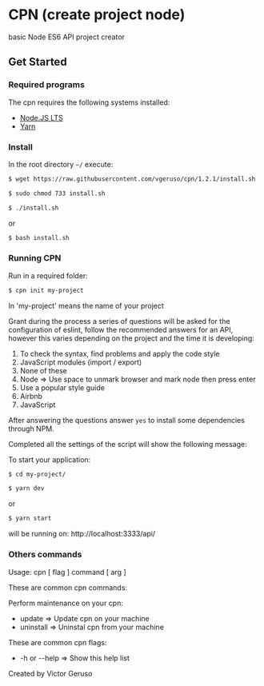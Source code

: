 # CPN (create project node)

basic Node ES6 API project creator

## Get Started

### Required programs

The cpn requires the following systems installed:

- [Node.JS LTS](https://nodejs.org/en/)
- [Yarn](https://yarnpkg.com/getting-started)

### Install

In the root directory `~/` execute:

```bash
$ wget https://raw.githubusercontent.com/vgeruso/cpn/1.2.1/install.sh
```

```bash
$ sudo chmod 733 install.sh
```

```bash
$ ./install.sh
```

or

```bash
$ bash install.sh
```

### Running CPN

Run in a required folder:

```bash
$ cpn init my-project
```

In 'my-project' means the name of your project

Grant during the process a series of questions will be asked for the configuration of eslint, follow the recommended answers for an API, however this varies depending on the project and the time it is developing:

1. To check the syntax, find problems and apply the code style
2. JavaScript modules (import / export)
3. None of these
4. Node => Use space to unmark browser and mark node then press enter
5. Use a popular style guide
6. Airbnb
7. JavaScript

After answering the questions answer `yes` to install some dependencies through NPM.

Completed all the settings of the script will show the following message:

To start your application:

```bash
$ cd my-project/
```

```bash
$ yarn dev
```

or

```bash
$ yarn start
```

will be running on: http://localhost:3333/api/

### Others commands

Usage: cpn [ flag ] command [ arg ]

These are common cpn commands:

Perform maintenance on your cpn:
- update => Update cpn on your machine
- uninstall => Uninstal cpn from your machine

These are common cpn flags:
- -h or --help => Show this help list

Created by Victor Geruso
